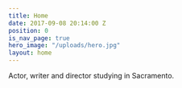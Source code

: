 ```yaml
---
title: Home
date: 2017-09-08 20:14:00 Z
position: 0
is_nav_page: true
hero_image: "/uploads/hero.jpg"
layout: home
---
```


Actor, writer and director studying in Sacramento.